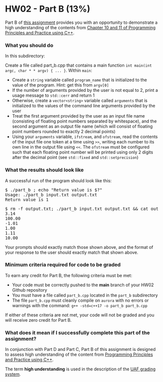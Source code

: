 # HW02 - Part B (13%)

Part B of [this assignment](../README.md) provides you with an opportunity to demonstrate a high understanding of the contents from [Chapter 10 and 11 of Programming Principles and Practice using C++][textbook].


### What you should do

In this subdirectory:

Create a file called part_b.cpp that contains a main function `int main(int argc, char * * argv) { ... }`. Within `main`:

* Create a `string` variable called `program_name` that is initialized to the value of the program. Hint: get this from `argv[0]`
* If the number of arguments provided by the user is not equal to 2, print a usage message to `std::cerr` and return 1
* Otherwise, create a `vector<string>` variable called `arguments` that is initialized to the values of the command line arguments provided by the user
* Treat the first argument provided by the user as an input file name (consisting of floating point numbers separated by whitespace), and the second argument as an output file name (which will consist of floating point numbers rounded to exactly 2 decimal points)
* Using your `arguments` variable, `ifstream`, and `ofstream`, read the contents of the input file one token at a time using `>>`, writing each number to its own line in the output file using `<<`. The `ofstream` must be configured such that each floating point number will be printed using only 2 digits after the decimal point (see `std::fixed` and `std::setprecision`)


### What the results should look like

A successful run of the program should look like this:
<pre>$ ./part_b ; echo "Return value is $?"
Usage: ./part_b input.txt output.txt
Return value is 1
</pre>


<pre>$ rm -f output.txt; ./part_b input.txt output.txt && cat output.txt
3.14
100.00
-1.01
1.00
1.11
10.00
</pre>


Your prompts should exactly match those shown above, and the format of your response to the user should exactly match that shown above.

### Minimum criteria required for code to be graded

To earn any credit for Part B, the following criteria must be met:
* Your code must be correctly pushed to the **main** branch of your HW02 Github repository
* You must have a file called `part_b.cpp` located in the `part_b` subdirectory
* The file `part_b.cpp` must cleanly compile on `aurora` with no errors or warnings with the command: `g++ -std=c++17 -o part_b part_b.cpp`

If either of these criteria are not met, your code will not be graded and you will receive zero credit for Part B.



### What does it mean if I successfully complete this part of the assignment?

In conjunction with Part D and Part C, Part B of this assignment is designed to assess high understanding of the content from [Programming Principles and Practice using C++][textbook].

The term **high understanding** is used in the description of the [UAF grading system](https://catalog.uaf.edu/academics-regulations/grading-system-gpa-computation).




[textbook]: https://learning.oreilly.com/library/view/programming-principles-and/9780133796759/ch10.xhtml#ch10

